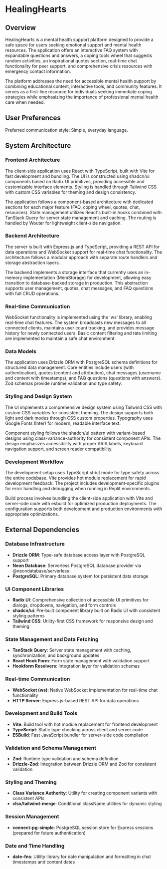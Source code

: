 # HealingHearts

## Overview

HealingHearts is a mental health support platform designed to provide a safe space for users seeking emotional support and mental health resources. The application offers an interactive FAQ system with expandable questions and answers, a coping tools wheel that suggests random activities, an inspirational quotes section, real-time chat functionality for peer support, and comprehensive crisis resources with emergency contact information.

The platform addresses the need for accessible mental health support by combining educational content, interactive tools, and community features. It serves as a first-line resource for individuals seeking immediate coping strategies while emphasizing the importance of professional mental health care when needed.

## User Preferences

Preferred communication style: Simple, everyday language.

## System Architecture

### Frontend Architecture
The client-side application uses React with TypeScript, built with Vite for fast development and bundling. The UI is constructed using shadcn/ui components based on Radix UI primitives, providing accessible and customizable interface elements. Styling is handled through Tailwind CSS with custom CSS variables for theming and design consistency.

The application follows a component-based architecture with dedicated sections for each major feature (FAQ, coping wheel, quotes, chat, resources). State management utilizes React's built-in hooks combined with TanStack Query for server state management and caching. The routing is handled by Wouter for lightweight client-side navigation.

### Backend Architecture
The server is built with Express.js and TypeScript, providing a REST API for data operations and WebSocket support for real-time chat functionality. The architecture follows a modular approach with separate route handlers and storage abstraction layers.

The backend implements a storage interface that currently uses an in-memory implementation (MemStorage) for development, allowing easy transition to database-backed storage in production. This abstraction supports user management, quotes, chat messages, and FAQ questions with full CRUD operations.

### Real-time Communication
WebSocket functionality is implemented using the 'ws' library, enabling real-time chat features. The system broadcasts new messages to all connected clients, maintains user count tracking, and provides message history for newly connected users. Basic content filtering and rate limiting are implemented to maintain a safe chat environment.

### Data Models
The application uses Drizzle ORM with PostgreSQL schema definitions for structured data management. Core entities include users (with authentication), quotes (content and attribution), chat messages (username and content with timestamps), and FAQ questions (questions with answers). Zod schemas provide runtime validation and type safety.

### Styling and Design System
The UI implements a comprehensive design system using Tailwind CSS with custom CSS variables for consistent theming. The design supports both light and dark modes through CSS custom properties. Typography uses Google Fonts (Inter) for modern, readable interface text.

Component styling follows the shadcn/ui pattern with variant-based designs using class-variance-authority for consistent component APIs. The design emphasizes accessibility with proper ARIA labels, keyboard navigation support, and screen reader compatibility.

### Development Workflow
The development setup uses TypeScript strict mode for type safety across the entire codebase. Vite provides hot module replacement for rapid development feedback. The project includes development-specific plugins for error handling and debugging when running in Replit environments.

Build process involves bundling the client-side application with Vite and server-side code with esbuild for optimized production deployments. The configuration supports both development and production environments with appropriate optimizations.

## External Dependencies

### Database Infrastructure
- **Drizzle ORM**: Type-safe database access layer with PostgreSQL support
- **Neon Database**: Serverless PostgreSQL database provider via @neondatabase/serverless
- **PostgreSQL**: Primary database system for persistent data storage

### UI Component Libraries
- **Radix UI**: Comprehensive collection of accessible UI primitives for dialogs, dropdowns, navigation, and form controls
- **shadcn/ui**: Pre-built component library built on Radix UI with consistent styling patterns
- **Tailwind CSS**: Utility-first CSS framework for responsive design and theming

### State Management and Data Fetching
- **TanStack Query**: Server state management with caching, synchronization, and background updates
- **React Hook Form**: Form state management with validation support
- **Hookform Resolvers**: Integration layer for validation schemas

### Real-time Communication
- **WebSocket (ws)**: Native WebSocket implementation for real-time chat functionality
- **HTTP Server**: Express.js-based REST API for data operations

### Development and Build Tools
- **Vite**: Build tool with hot module replacement for frontend development
- **TypeScript**: Static type checking across client and server code
- **ESBuild**: Fast JavaScript bundler for server-side code compilation

### Validation and Schema Management
- **Zod**: Runtime type validation and schema definition
- **Drizzle-Zod**: Integration between Drizzle ORM and Zod for consistent validation

### Styling and Theming
- **Class Variance Authority**: Utility for creating component variants with consistent APIs
- **clsx/tailwind-merge**: Conditional className utilities for dynamic styling

### Session Management
- **connect-pg-simple**: PostgreSQL session store for Express sessions (prepared for future authentication)

### Date and Time Handling
- **date-fns**: Utility library for date manipulation and formatting in chat timestamps and content dates